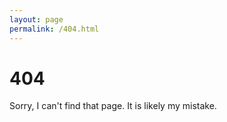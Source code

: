 ```yaml
---
layout: page
permalink: /404.html
---
```


# 404

Sorry, I can't find that page. It is likely my mistake.

